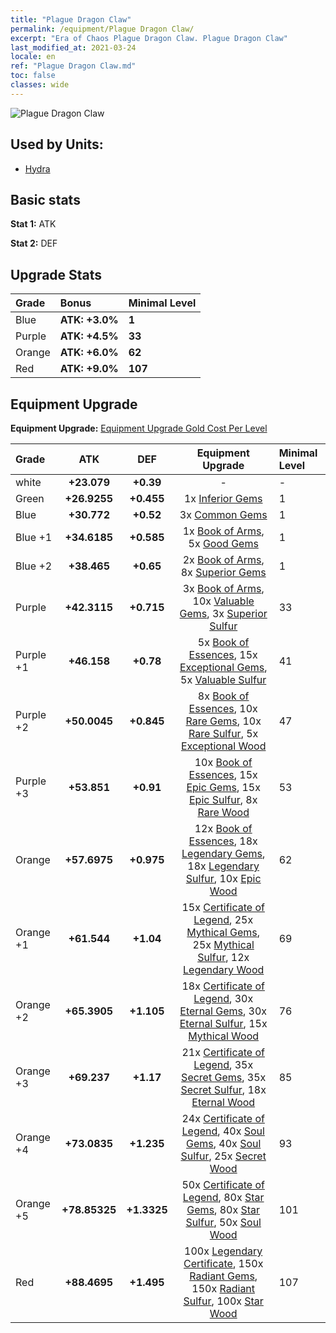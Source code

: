 ```yaml
---
title: "Plague Dragon Claw"
permalink: /equipment/Plague Dragon Claw/
excerpt: "Era of Chaos Plague Dragon Claw. Plague Dragon Claw"
last_modified_at: 2021-03-24
locale: en
ref: "Plague Dragon Claw.md"
toc: false
classes: wide
---
```


  ![Plague Dragon Claw](/images/e/e_8073.png)

## Used by Units:

* [Hydra](/units/Hydra/) 


## Basic stats
 **Stat 1:** ATK

 **Stat 2:** DEF

## Upgrade Stats

  |     Grade    |   Bonus | Minimal Level | 
  |:-------------|:--------|:--------------| 
  | Blue | **ATK: +3.0%** | **1** | 
  | Purple | **ATK: +4.5%** | **33** | 
  | Orange | **ATK: +6.0%** | **62** | 
  | Red | **ATK: +9.0%** | **107** | 


## Equipment Upgrade
 **Equipment Upgrade:** [Equipment Upgrade Gold Cost Per Level](/equipment/EquipmentUpgradeCostPerLevel/) 

  |          Grade      | ATK | DEF | Equipment Upgrade | Minimal Level |
  |:--------------------|:---------:|:---------:|:----------------:|:--------------|
  | white | **+23.079** | **+0.39** | - | - |
  | Green | **+26.9255** | **+0.455** | 1x [Inferior Gems](/Items/mat_4/) | 1 |
  | Blue | **+30.772** | **+0.52** | 3x [Common Gems](/Items/mat_10/) | 1 |
  | Blue +1 | **+34.6185** | **+0.585** | 1x [Book of Arms](/Items/mat_18/), 5x [Good Gems](/Items/mat_16/) | 1 |
  | Blue +2 | **+38.465** | **+0.65** | 2x [Book of Arms](/Items/mat_25/), 8x [Superior Gems](/Items/mat_23/) | 1 |
  | Purple | **+42.3115** | **+0.715** | 3x [Book of Arms](/Items/mat_32/), 10x [Valuable Gems](/Items/mat_30/), 3x [Superior Sulfur](/Items/mat_22/) | 33 |
  | Purple +1 | **+46.158** | **+0.78** | 5x [Book of Essences](/Items/mat_39/), 15x [Exceptional Gems](/Items/mat_37/), 5x [Valuable Sulfur](/Items/mat_29/) | 41 |
  | Purple +2 | **+50.0045** | **+0.845** | 8x [Book of Essences](/Items/mat_46/), 10x [Rare Gems](/Items/mat_44/), 10x [Rare Sulfur](/Items/mat_43/), 5x [Exceptional Wood](/Items/mat_34/) | 47 |
  | Purple +3 | **+53.851** | **+0.91** | 10x [Book of Essences](/Items/mat_53/), 15x [Epic Gems](/Items/mat_51/), 15x [Epic Sulfur](/Items/mat_50/), 8x [Rare Wood](/Items/mat_41/) | 53 |
  | Orange | **+57.6975** | **+0.975** | 12x [Book of Essences](/Items/mat_60/), 18x [Legendary Gems](/Items/mat_58/), 18x [Legendary Sulfur](/Items/mat_57/), 10x [Epic Wood](/Items/mat_48/) | 62 |
  | Orange +1 | **+61.544** | **+1.04** | 15x [Certificate of Legend](/Items/mat_67/), 25x [Mythical Gems](/Items/mat_65/), 25x [Mythical Sulfur](/Items/mat_64/), 12x [Legendary Wood](/Items/mat_55/) | 69 |
  | Orange +2 | **+65.3905** | **+1.105** | 18x [Certificate of Legend](/Items/mat_74/), 30x [Eternal Gems](/Items/mat_72/), 30x [Eternal Sulfur](/Items/mat_71/), 15x [Mythical Wood](/Items/mat_62/) | 76 |
  | Orange +3 | **+69.237** | **+1.17** | 21x [Certificate of Legend](/Items/mat_81/), 35x [Secret Gems](/Items/mat_79/), 35x [Secret Sulfur](/Items/mat_78/), 18x [Eternal Wood](/Items/mat_69/) | 85 |
  | Orange +4 | **+73.0835** | **+1.235** | 24x [Certificate of Legend](/Items/mat_88/), 40x [Soul Gems](/Items/mat_86/), 40x [Soul Sulfur](/Items/mat_85/), 25x [Secret Wood](/Items/mat_76/) | 93 |
  | Orange +5 | **+78.85325** | **+1.3325** | 50x [Certificate of Legend](/Items/mat_95/), 80x [Star Gems](/Items/mat_93/), 80x [Star Sulfur](/Items/mat_92/), 50x [Soul Wood](/Items/mat_83/) | 101 |
  | Red | **+88.4695** | **+1.495** | 100x [Legendary Certificate](/Items/mat_102/), 150x [Radiant Gems](/Items/mat_100/), 150x [Radiant Sulfur](/Items/mat_99/), 100x [Star Wood](/Items/mat_90/) | 107 |

